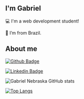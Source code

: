
## I'm Gabriel


:computer: I'm a web development student!

:house_with_garden: I’m from Brazil.

## About me

[![Github Badge](https://img.shields.io/badge/-Github-000?style=flat-square&logo=Github&logoColor=white&link=https://github.com/GabrielNebraska)](https://github.com/GabrielNebraska)

[![Linkedin Badge](https://img.shields.io/badge/-LinkedIn-blue?style=flat-square&logo=Linkedin&logoColor=white&link=https://www.linkedin.com/feed/)]( https://www.linkedin.com/feed/) 

![Gabriel Nebraska GitHub stats](https://github-readme-stats.vercel.app/api?username=GabrielNebraska&show_icons=true&bg_color=00000000)

[![Top Langs](https://github-readme-stats.vercel.app/api/top-langs/?username=anuraghazra&layout=donut)](https://github.com/anuraghazra/github-readme-stats)


<img scr="assets/Mario_Gameplay.gif">

